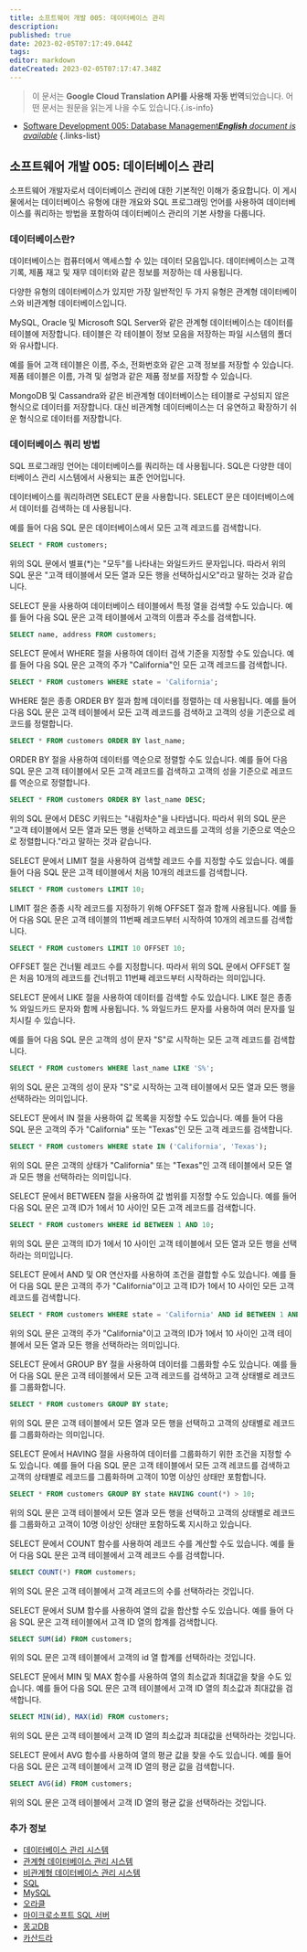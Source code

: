 ```yaml
---
title: 소프트웨어 개발 005: 데이터베이스 관리
description: 
published: true
date: 2023-02-05T07:17:49.044Z
tags: 
editor: markdown
dateCreated: 2023-02-05T07:17:47.348Z
---
```


> 이 문서는 **Google Cloud Translation API를 사용해 자동 번역**되었습니다.
어떤 문서는 원문을 읽는게 나을 수도 있습니다.{.is-info}



- [Software Development 005: Database Management***English** document is available*](/en/Knowledge-base/Software-Development/Learning/software-development-005-database-management)
{.links-list}


## 소프트웨어 개발 005: 데이터베이스 관리

소프트웨어 개발자로서 데이터베이스 관리에 대한 기본적인 이해가 중요합니다. 이 게시물에서는 데이터베이스 유형에 대한 개요와 SQL 프로그래밍 언어를 사용하여 데이터베이스를 쿼리하는 방법을 포함하여 데이터베이스 관리의 기본 사항을 다룹니다.

### 데이터베이스란?

데이터베이스는 컴퓨터에서 액세스할 수 있는 데이터 모음입니다. 데이터베이스는 고객 기록, 제품 재고 및 재무 데이터와 같은 정보를 저장하는 데 사용됩니다.

다양한 유형의 데이터베이스가 있지만 가장 일반적인 두 가지 유형은 관계형 데이터베이스와 비관계형 데이터베이스입니다.

MySQL, Oracle 및 Microsoft SQL Server와 같은 관계형 데이터베이스는 데이터를 테이블에 저장합니다. 테이블은 각 테이블이 정보 모음을 저장하는 파일 시스템의 폴더와 유사합니다.

예를 들어 고객 테이블은 이름, 주소, 전화번호와 같은 고객 정보를 저장할 수 있습니다. 제품 테이블은 이름, 가격 및 설명과 같은 제품 정보를 저장할 수 있습니다.

MongoDB 및 Cassandra와 같은 비관계형 데이터베이스는 테이블로 구성되지 않은 형식으로 데이터를 저장합니다. 대신 비관계형 데이터베이스는 더 유연하고 확장하기 쉬운 형식으로 데이터를 저장합니다.

### 데이터베이스 쿼리 방법

SQL 프로그래밍 언어는 데이터베이스를 쿼리하는 데 사용됩니다. SQL은 다양한 데이터베이스 관리 시스템에서 사용되는 표준 언어입니다.

데이터베이스를 쿼리하려면 SELECT 문을 사용합니다. SELECT 문은 데이터베이스에서 데이터를 검색하는 데 사용됩니다.

예를 들어 다음 SQL 문은 데이터베이스에서 모든 고객 레코드를 검색합니다.

```sql
SELECT * FROM customers;
```

위의 SQL 문에서 별표(\*)는 "모두"를 나타내는 와일드카드 문자입니다. 따라서 위의 SQL 문은 "고객 테이블에서 모든 열과 모든 행을 선택하십시오"라고 말하는 것과 같습니다.

SELECT 문을 사용하여 데이터베이스 테이블에서 특정 열을 검색할 수도 있습니다. 예를 들어 다음 SQL 문은 고객 테이블에서 고객의 이름과 주소를 검색합니다.

```sql
SELECT name, address FROM customers;
```

SELECT 문에서 WHERE 절을 사용하여 데이터 검색 기준을 지정할 수도 있습니다. 예를 들어 다음 SQL 문은 고객의 주가 "California"인 모든 고객 레코드를 검색합니다.

```sql
SELECT * FROM customers WHERE state = 'California';
```

WHERE 절은 종종 ORDER BY 절과 함께 데이터를 정렬하는 데 사용됩니다. 예를 들어 다음 SQL 문은 고객 테이블에서 모든 고객 레코드를 검색하고 고객의 성을 기준으로 레코드를 정렬합니다.

```sql
SELECT * FROM customers ORDER BY last_name;
```

ORDER BY 절을 사용하여 데이터를 역순으로 정렬할 수도 있습니다. 예를 들어 다음 SQL 문은 고객 테이블에서 모든 고객 레코드를 검색하고 고객의 성을 기준으로 레코드를 역순으로 정렬합니다.

```sql
SELECT * FROM customers ORDER BY last_name DESC;
```

위의 SQL 문에서 DESC 키워드는 "내림차순"을 나타냅니다. 따라서 위의 SQL 문은 "고객 테이블에서 모든 열과 모든 행을 선택하고 레코드를 고객의 성을 기준으로 역순으로 정렬합니다."라고 말하는 것과 같습니다.

SELECT 문에서 LIMIT 절을 사용하여 검색할 레코드 수를 지정할 수도 있습니다. 예를 들어 다음 SQL 문은 고객 테이블에서 처음 10개의 레코드를 검색합니다.

```sql
SELECT * FROM customers LIMIT 10;
```

LIMIT 절은 종종 시작 레코드를 지정하기 위해 OFFSET 절과 함께 사용됩니다. 예를 들어 다음 SQL 문은 고객 테이블의 11번째 레코드부터 시작하여 10개의 레코드를 검색합니다.

```sql
SELECT * FROM customers LIMIT 10 OFFSET 10;
```

OFFSET 절은 건너뛸 레코드 수를 지정합니다. 따라서 위의 SQL 문에서 OFFSET 절은 처음 10개의 레코드를 건너뛰고 11번째 레코드부터 시작하라는 의미입니다.

SELECT 문에서 LIKE 절을 사용하여 데이터를 검색할 수도 있습니다. LIKE 절은 종종 % 와일드카드 문자와 함께 사용됩니다. % 와일드카드 문자를 사용하여 여러 문자를 일치시킬 수 있습니다.

예를 들어 다음 SQL 문은 고객의 성이 문자 "S"로 시작하는 모든 고객 레코드를 검색합니다.

```sql
SELECT * FROM customers WHERE last_name LIKE 'S%';
```

위의 SQL 문은 고객의 성이 문자 "S"로 시작하는 고객 테이블에서 모든 열과 모든 행을 선택하라는 의미입니다.

SELECT 문에서 IN 절을 사용하여 값 목록을 지정할 수도 있습니다. 예를 들어 다음 SQL 문은 고객의 주가 "California" 또는 "Texas"인 모든 고객 레코드를 검색합니다.

```sql
SELECT * FROM customers WHERE state IN ('California', 'Texas');
```

위의 SQL 문은 고객의 상태가 "California" 또는 "Texas"인 고객 테이블에서 모든 열과 모든 행을 선택하라는 의미입니다.

SELECT 문에서 BETWEEN 절을 사용하여 값 범위를 지정할 수도 있습니다. 예를 들어 다음 SQL 문은 고객 ID가 1에서 10 사이인 모든 고객 레코드를 검색합니다.

```sql
SELECT * FROM customers WHERE id BETWEEN 1 AND 10;
```

위의 SQL 문은 고객의 ID가 1에서 10 사이인 고객 테이블에서 모든 열과 모든 행을 선택하라는 의미입니다.

SELECT 문에서 AND 및 OR 연산자를 사용하여 조건을 결합할 수도 있습니다. 예를 들어 다음 SQL 문은 고객의 주가 "California"이고 고객 ID가 1에서 10 사이인 모든 고객 레코드를 검색합니다.

```sql
SELECT * FROM customers WHERE state = 'California' AND id BETWEEN 1 AND 10;
```

위의 SQL 문은 고객의 주가 "California"이고 고객의 ID가 1에서 10 사이인 고객 테이블에서 모든 열과 모든 행을 선택하라는 의미입니다.

SELECT 문에서 GROUP BY 절을 사용하여 데이터를 그룹화할 수도 있습니다. 예를 들어 다음 SQL 문은 고객 테이블에서 모든 고객 레코드를 검색하고 고객 상태별로 레코드를 그룹화합니다.

```sql
SELECT * FROM customers GROUP BY state;
```

위의 SQL 문은 고객 테이블에서 모든 열과 모든 행을 선택하고 고객의 상태별로 레코드를 그룹화하라는 의미입니다.

SELECT 문에서 HAVING 절을 사용하여 데이터를 그룹화하기 위한 조건을 지정할 수도 있습니다. 예를 들어 다음 SQL 문은 고객 테이블에서 모든 고객 레코드를 검색하고 고객의 상태별로 레코드를 그룹화하며 고객이 10명 이상인 상태만 포함합니다.

```sql
SELECT * FROM customers GROUP BY state HAVING count(*) > 10;
```

위의 SQL 문은 고객 테이블에서 모든 열과 모든 행을 선택하고 고객의 상태별로 레코드를 그룹화하고 고객이 10명 이상인 상태만 포함하도록 지시하고 있습니다.

SELECT 문에서 COUNT 함수를 사용하여 레코드 수를 계산할 수도 있습니다. 예를 들어 다음 SQL 문은 고객 테이블에서 고객 레코드 수를 검색합니다.

```sql
SELECT COUNT(*) FROM customers;
```

위의 SQL 문은 고객 테이블에서 고객 레코드의 수를 선택하라는 것입니다.

SELECT 문에서 SUM 함수를 사용하여 열의 값을 합산할 수도 있습니다. 예를 들어 다음 SQL 문은 고객 테이블에서 고객 ID 열의 합계를 검색합니다.

```sql
SELECT SUM(id) FROM customers;
```

위의 SQL 문은 고객 테이블에서 고객의 id 열 합계를 선택하라는 것입니다.

SELECT 문에서 MIN 및 MAX 함수를 사용하여 열의 최소값과 최대값을 찾을 수도 있습니다. 예를 들어 다음 SQL 문은 고객 테이블에서 고객 ID 열의 최소값과 최대값을 검색합니다.

```sql
SELECT MIN(id), MAX(id) FROM customers;
```

위의 SQL 문은 고객 테이블에서 고객 ID 열의 최소값과 최대값을 선택하라는 것입니다.

SELECT 문에서 AVG 함수를 사용하여 열의 평균 값을 찾을 수도 있습니다. 예를 들어 다음 SQL 문은 고객 테이블에서 고객 ID 열의 평균 값을 검색합니다.

```sql
SELECT AVG(id) FROM customers;
```

위의 SQL 문은 고객 테이블에서 고객 ID 열의 평균 값을 선택하라는 것입니다.

### 추가 정보

- [데이터베이스 관리 시스템](https://en.wikipedia.org/wiki/Database)
- [관계형 데이터베이스 관리 시스템](https://en.wikipedia.org/wiki/Relational_database_management_system)
- [비관계형 데이터베이스 관리 시스템](https://en.wikipedia.org/wiki/NoSQL)
- [SQL](https://en.wikipedia.org/wiki/SQL)
- [MySQL](https://www.mysql.com/)
- [오라클](https://www.oracle.com/database/)
- [마이크로소프트 SQL 서버](https://www.microsoft.com/en-us/sql-server/)
- [몽고DB](https://www.mongodb.com/)
- [카산드라](https://cassandra.apache.org/)